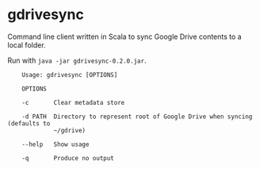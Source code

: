 # gdrivesync

Command line client written in Scala to sync Google Drive contents to a local folder.

Run with `java -jar gdrivesync-0.2.0.jar`.

```
    Usage: gdrivesync [OPTIONS]

    OPTIONS

    -c       Clear metadata store

    -d PATH  Directory to represent root of Google Drive when syncing (defaults to
             ~/gdrive)

    --help   Show usage

    -q       Produce no output
```

